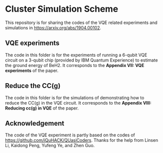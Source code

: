 # Cluster Simulation Scheme

This repository is for sharing the codes of the VQE related experiments and simulations in https://arxiv.org/abs/1904.00102. 

## VQE experiments
The code in this folder is for the experiments of running a 6-qubit VQE circuit on a 3-qubit chip (provided by IBM Quantum Experience) to estimate the ground energy of BeH2. It corresponds to the **Appendix VII: VQE experiments** of the paper. 

## Reduce the CC(g)
The code in this folder is for the simulations of demonstrating how to reduce the CC(g) in the VQE circuit. It corresponds to the **Appendix VIII: Reducing cc(g) in VQE** of the paper.

## Acknowledgement
The code of the VQE experiment is partly based on the codes of https://github.com/iQuHACK/QUasiCoders. Thanks for the help from Linsen Li, Kaidong Peng, Yufeng Ye, and Zhen Guo.

